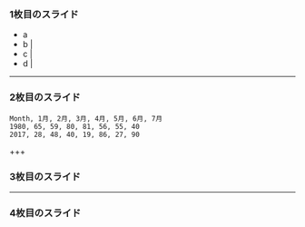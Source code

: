 ﻿### 1枚目のスライド

- a
- b |
- c |
- d |

---


### 2枚目のスライド

<canvas data-chart="radar">


    Month, 1月, 2月, 3月, 4月, 5月, 6月, 7月
    1980, 65, 59, 80, 81, 56, 55, 40
    2017, 28, 48, 40, 19, 86, 27, 90


</canvas>

+++


### 3枚目のスライド


---


### 4枚目のスライド